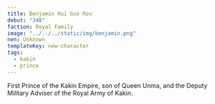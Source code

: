 ```yaml
---
title: Benjamin Hui Guo Rou
debut: "348"
faction: Royal Family
image: "../../../static/img/benjamin.png"
nen: Unknown
templateKey: new-character
tags:
  - kakin
  - prince
---
```


First Prince of the Kakin Empire, son of Queen Unma, and the Deputy Military Adviser of the Royal Army of Kakin.

